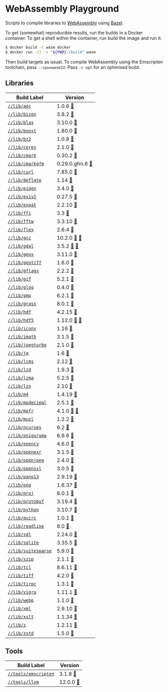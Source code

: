 # WebAssembly Playground

<!-- DO NOT EDIT README.md!

This file was auto-generated based on the template file
`cmd/write_me/write_me.tpl`. Update the template file and then re-generate
the `README.md` file by running:

$ bazel run //cmd/write_me
-->

Scripts to compile libraries to [WebAssembly] using [Bazel].

To get (somewhat) reproducible results, run the builds in a Docker container.
To get a shell within the container, run build the image and run it:

```sh
$ docker build -t wasm docker
$ docker run -it -v "${PWD}:/build" wasm
```

Then build targets as usual. To compile WebAssembly using the Emscripten
toolchain, pass `--cpu=wasm32`. Pass `-c opt` for an optimised build.

## Libraries

| Build Label | Version |
|-------------|---------|
[`//lib/aec`](https://github.com/attilaolah/wasm/blob/main/lib/aec/BUILD.bazel) | 1.0.6 [🔗](https://gitlab.dkrz.de/k202009/libaec/-/archive/v1.0.6/libaec-v1.0.6.tar.bz2)
[`//lib/bison`](https://github.com/attilaolah/wasm/blob/main/lib/bison/BUILD.bazel) | 3.8.2 [🔗](https://ftp.gnu.org/gnu/bison/bison-3.8.2.tar.xz)
[`//lib/blas`](https://github.com/attilaolah/wasm/blob/main/lib/blas/BUILD.bazel) | 3.10.0 [🔗](http://www.netlib.org/blas/blas-3.10.0.tgz)
[`//lib/boost`](https://github.com/attilaolah/wasm/blob/main/lib/boost/BUILD.bazel) | 1.80.0 [🔗](https://boostorg.jfrog.io/artifactory/main/release/1.80.0/source/boost_1_80_0.tar.bz2)
[`//lib/bz2`](https://github.com/attilaolah/wasm/blob/main/lib/bz2/BUILD.bazel) | 1.0.8 [🔗](https://sourceware.org/pub/bzip2/bzip2-1.0.8.tar.gz)
[`//lib/ceres`](https://github.com/attilaolah/wasm/blob/main/lib/ceres/BUILD.bazel) | 2.1.0 [🔗](https://github.com/ceres-solver/ceres-solver/archive/2.1.0.tar.gz)
[`//lib/cmark`](https://github.com/attilaolah/wasm/blob/main/lib/cmark/BUILD.bazel) | 0.30.2 [🔗](https://github.com/commonmark/cmark/archive/refs/tags/0.30.2.tar.gz)
[`//lib/cmarkgfm`](https://github.com/attilaolah/wasm/blob/main/lib/cmarkgfm/BUILD.bazel) | 0.29.0.gfm.6 [🔗](https://github.com/github/cmark-gfm/archive/refs/tags/0.29.0.gfm.6.tar.gz)
[`//lib/curl`](https://github.com/attilaolah/wasm/blob/main/lib/curl/BUILD.bazel) | 7.85.0 [🔗](https://curl.se/download/curl-7.85.0.tar.xz)
[`//lib/deflate`](https://github.com/attilaolah/wasm/blob/main/lib/deflate/BUILD.bazel) | 1.14 [🔗](https://github.com/ebiggers/libdeflate/archive/v1.14.tar.gz)
[`//lib/eigen`](https://github.com/attilaolah/wasm/blob/main/lib/eigen/BUILD.bazel) | 3.4.0 [🔗](https://gitlab.com/libeigen/eigen/-/archive/3.4.0/eigen-3.4.0.tar.bz2)
[`//lib/exiv2`](https://github.com/attilaolah/wasm/blob/main/lib/exiv2/BUILD.bazel) | 0.27.5 [🔗](https://github.com/Exiv2/exiv2/releases/download/v0.27.5/exiv2-0.27.5-Source.tar.gz)
[`//lib/expat`](https://github.com/attilaolah/wasm/blob/main/lib/expat/BUILD.bazel) | 2.2.10 [🔗](https://github.com/libexpat/libexpat/releases/download/R_2_2_10/expat-2.2.10.tar.xz)
[`//lib/ffi`](https://github.com/attilaolah/wasm/blob/main/lib/ffi/BUILD.bazel) | 3.3 [🔗](https://github.com/libffi/libffi/releases/download/v3.3/libffi-3.3.tar.gz)
[`//lib/fftw`](https://github.com/attilaolah/wasm/blob/main/lib/fftw/BUILD.bazel) | 3.3.10 [🔗](http://www.fftw.org/fftw-3.3.10.tar.gz)
[`//lib/flex`](https://github.com/attilaolah/wasm/blob/main/lib/flex/BUILD.bazel) | 2.6.4 [🔗](https://github.com/westes/flex/releases/download/v2.6.4/flex-2.6.4.tar.gz)
[`//lib/gcc`](https://github.com/attilaolah/wasm/blob/main/lib/gcc/BUILD.bazel) | 10.2.0 [🔗](https://ftp.gnu.org/gnu/gcc/gcc-10.2.0/gcc-10.2.0.tar.xz) [🔗](https://mirror.kumi.systems/gnu/gcc/gcc-10.2.0/gcc-10.2.0.tar.xz)
[`//lib/gdal`](https://github.com/attilaolah/wasm/blob/main/lib/gdal/BUILD.bazel) | 3.5.2 [🔗](http://download.osgeo.org/gdal/3.5.2/gdal-3.5.2.tar.gz) [🔗](https://github.com/OSGeo/gdal/releases/download/v3.5.2/gdal-3.5.2.tar.gz)
[`//lib/geos`](https://github.com/attilaolah/wasm/blob/main/lib/geos/BUILD.bazel) | 3.11.0 [🔗](https://github.com/libgeos/geos/archive/3.11.0.tar.gz)
[`//lib/geotiff`](https://github.com/attilaolah/wasm/blob/main/lib/geotiff/BUILD.bazel) | 1.6.0 [🔗](https://github.com/OSGeo/libgeotiff/releases/download/1.6.0/libgeotiff-1.6.0.tar.gz)
[`//lib/gflags`](https://github.com/attilaolah/wasm/blob/main/lib/gflags/BUILD.bazel) | 2.2.2 [🔗](https://github.com/gflags/gflags/archive/v2.2.2.tar.gz)
[`//lib/gif`](https://github.com/attilaolah/wasm/blob/main/lib/gif/BUILD.bazel) | 5.2.1 [🔗](https://downloads.sourceforge.net/project/giflib/giflib-5.2.1.tar.gz)
[`//lib/glog`](https://github.com/attilaolah/wasm/blob/main/lib/glog/BUILD.bazel) | 0.4.0 [🔗](https://github.com/google/glog/archive/v0.4.0.tar.gz)
[`//lib/gmp`](https://github.com/attilaolah/wasm/blob/main/lib/gmp/BUILD.bazel) | 6.2.1 [🔗](https://gmplib.org/download/gmp/gmp-6.2.1.tar.xz)
[`//lib/grass`](https://github.com/attilaolah/wasm/blob/main/lib/grass/BUILD.bazel) | 8.0.1 [🔗](https://grass.osgeo.org/grass80/source/grass-8.0.1.tar.gz)
[`//lib/hdf`](https://github.com/attilaolah/wasm/blob/main/lib/hdf/BUILD.bazel) | 4.2.15 [🔗](https://support.hdfgroup.org/ftp/HDF/releases/HDF4.2.15/src/hdf-4.2.15.tar.gz)
[`//lib/hdf5`](https://github.com/attilaolah/wasm/blob/main/lib/hdf5/BUILD.bazel) | 1.12.0 [🔗](https://support.hdfgroup.org/ftp/HDF5/releases/hdf5-1.12/hdf5-1.12.0/src/hdf5-1.12.0.tar.gz) [🔗](https://hdf-wordpress-1.s3.amazonaws.com/wp-content/uploads/manual/HDF5/HDF5_1_12_0/source/hdf5-1.12.0.tar.gz)
[`//lib/iconv`](https://github.com/attilaolah/wasm/blob/main/lib/iconv/BUILD.bazel) | 1.16 [🔗](https://ftp.gnu.org/pub/gnu/libiconv/libiconv-1.16.tar.gz)
[`//lib/imath`](https://github.com/attilaolah/wasm/blob/main/lib/imath/BUILD.bazel) | 3.1.5 [🔗](https://github.com/AcademySoftwareFoundation/imath/archive/refs/tags/v3.1.5.tar.gz)
[`//lib/jpegturbo`](https://github.com/attilaolah/wasm/blob/main/lib/jpegturbo/BUILD.bazel) | 2.1.0 [🔗](https://github.com/libjpeg-turbo/libjpeg-turbo/archive/2.1.0.tar.gz)
[`//lib/jq`](https://github.com/attilaolah/wasm/blob/main/lib/jq/BUILD.bazel) | 1.6 [🔗](https://github.com/stedolan/jq/releases/download/jq-1.6/jq-1.6.tar.gz)
[`//lib/lcms`](https://github.com/attilaolah/wasm/blob/main/lib/lcms/BUILD.bazel) | 2.12 [🔗](https://downloads.sourceforge.net/project/lcms/lcms/2.12/lcms2-2.12.tar.gz)
[`//lib/lz4`](https://github.com/attilaolah/wasm/blob/main/lib/lz4/BUILD.bazel) | 1.9.3 [🔗](https://github.com/lz4/lz4/archive/v1.9.3.tar.gz)
[`//lib/lzma`](https://github.com/attilaolah/wasm/blob/main/lib/lzma/BUILD.bazel) | 5.2.5 [🔗](https://tukaani.org/xz/xz-5.2.5.tar.xz)
[`//lib/lzo`](https://github.com/attilaolah/wasm/blob/main/lib/lzo/BUILD.bazel) | 2.10 [🔗](https://www.oberhumer.com/opensource/lzo/download/lzo-2.10.tar.gz)
[`//lib/m4`](https://github.com/attilaolah/wasm/blob/main/lib/m4/BUILD.bazel) | 1.4.19 [🔗](https://ftp.gnu.org/gnu/m4/m4-1.4.19.tar.xz)
[`//lib/mpdecimal`](https://github.com/attilaolah/wasm/blob/main/lib/mpdecimal/BUILD.bazel) | 2.5.1 [🔗](https://www.bytereef.org/software/mpdecimal/releases/mpdecimal-2.5.1.tar.gz)
[`//lib/mpfr`](https://github.com/attilaolah/wasm/blob/main/lib/mpfr/BUILD.bazel) | 4.1.0 [🔗](https://www.mpfr.org/mpfr-current/mpfr-4.1.0.tar.xz) [🔗](https://ftp.gnu.org/gnu/mpfr/mpfr-4.1.0.tar.xz)
[`//lib/musl`](https://github.com/attilaolah/wasm/blob/main/lib/musl/BUILD.bazel) | 1.2.2 [🔗](https://musl.libc.org/releases/musl-1.2.2.tar.gz)
[`//lib/ncurses`](https://github.com/attilaolah/wasm/blob/main/lib/ncurses/BUILD.bazel) | 6.2 [🔗](https://ftp.gnu.org/pub/gnu/ncurses/ncurses-6.2.tar.gz)
[`//lib/oniguruma`](https://github.com/attilaolah/wasm/blob/main/lib/oniguruma/BUILD.bazel) | 6.9.6 [🔗](https://github.com/kkos/oniguruma/releases/download/v6.9.6/onig-6.9.6.tar.gz)
[`//lib/opencv`](https://github.com/attilaolah/wasm/blob/main/lib/opencv/BUILD.bazel) | 4.6.0 [🔗](https://github.com/opencv/opencv/archive/4.6.0.zip)
[`//lib/openexr`](https://github.com/attilaolah/wasm/blob/main/lib/openexr/BUILD.bazel) | 3.1.5 [🔗](https://github.com/AcademySoftwareFoundation/openexr/archive/refs/tags/v3.1.5.tar.gz)
[`//lib/openjpeg`](https://github.com/attilaolah/wasm/blob/main/lib/openjpeg/BUILD.bazel) | 2.4.0 [🔗](https://github.com/uclouvain/openjpeg/archive/v2.4.0.tar.gz)
[`//lib/openssl`](https://github.com/attilaolah/wasm/blob/main/lib/openssl/BUILD.bazel) | 3.0.5 [🔗](https://www.openssl.org/source/openssl-3.0.5.tar.gz)
[`//lib/pano13`](https://github.com/attilaolah/wasm/blob/main/lib/pano13/BUILD.bazel) | 2.9.19 [🔗](https://download.sourceforge.net/panotools/libpano13-2.9.19.tar.gz)
[`//lib/png`](https://github.com/attilaolah/wasm/blob/main/lib/png/BUILD.bazel) | 1.6.37 [🔗](https://downloads.sourceforge.net/libpng/libpng-1.6.37.tar.gz)
[`//lib/proj`](https://github.com/attilaolah/wasm/blob/main/lib/proj/BUILD.bazel) | 8.0.1 [🔗](https://download.osgeo.org/proj/proj-8.0.1.tar.gz)
[`//lib/protobuf`](https://github.com/attilaolah/wasm/blob/main/lib/protobuf/BUILD.bazel) | 3.19.4 [🔗](https://github.com/protocolbuffers/protobuf/releases/download/v3.19.4/protobuf-cpp-3.19.4.tar.gz)
[`//lib/python`](https://github.com/attilaolah/wasm/blob/main/lib/python/BUILD.bazel) | 3.10.7 [🔗](https://www.python.org/ftp/python/3.10.7/Python-3.10.7.tar.xz)
[`//lib/quirc`](https://github.com/attilaolah/wasm/blob/main/lib/quirc/BUILD.bazel) | 1.0.1 [🔗](https://github.com/evolation/libquirc/archive/refs/tags/1.0.1.tar.gz)
[`//lib/readline`](https://github.com/attilaolah/wasm/blob/main/lib/readline/BUILD.bazel) | 8.0 [🔗](https://ftp.gnu.org/gnu/readline/readline-8.0.tar.gz)
[`//lib/sdl`](https://github.com/attilaolah/wasm/blob/main/lib/sdl/BUILD.bazel) | 2.24.0 [🔗](https://www.libsdl.org/release/SDL2-2.24.0.tar.gz)
[`//lib/sqlite`](https://github.com/attilaolah/wasm/blob/main/lib/sqlite/BUILD.bazel) | 3.35.5 [🔗](https://www.sqlite.org/2021/sqlite-autoconf-3350500.tar.gz)
[`//lib/suitesparse`](https://github.com/attilaolah/wasm/blob/main/lib/suitesparse/BUILD.bazel) | 5.9.0 [🔗](https://github.com/DrTimothyAldenDavis/SuiteSparse/archive/v5.9.0.tar.gz)
[`//lib/szip`](https://github.com/attilaolah/wasm/blob/main/lib/szip/BUILD.bazel) | 2.1.1 [🔗](https://support.hdfgroup.org/ftp/lib-external/szip/2.1.1/src/szip-2.1.1.tar.gz)
[`//lib/tcl`](https://github.com/attilaolah/wasm/blob/main/lib/tcl/BUILD.bazel) | 8.6.11 [🔗](https://downloads.sourceforge.net/tcl/tcl8.6.11-src.tar.gz)
[`//lib/tiff`](https://github.com/attilaolah/wasm/blob/main/lib/tiff/BUILD.bazel) | 4.2.0 [🔗](https://download.osgeo.org/libtiff/tiff-4.2.0.tar.gz)
[`//lib/tirpc`](https://github.com/attilaolah/wasm/blob/main/lib/tirpc/BUILD.bazel) | 1.3.1 [🔗](https://downloads.sourceforge.net/project/libtirpc/libtirpc/1.3.1/libtirpc-1.3.1.tar.bz2)
[`//lib/vigra`](https://github.com/attilaolah/wasm/blob/main/lib/vigra/BUILD.bazel) | 1.11.1 [🔗](https://github.com/ukoethe/vigra/releases/download/Version-1-11-1/vigra-1.11.1-src.tar.gz)
[`//lib/webp`](https://github.com/attilaolah/wasm/blob/main/lib/webp/BUILD.bazel) | 1.1.0 [🔗](https://storage.googleapis.com/downloads.webmproject.org/releases/webp/libwebp-1.1.0.tar.gz)
[`//lib/xml`](https://github.com/attilaolah/wasm/blob/main/lib/xml/BUILD.bazel) | 2.9.10 [🔗](http://xmlsoft.org/sources/libxml2-2.9.10.tar.gz)
[`//lib/xslt`](https://github.com/attilaolah/wasm/blob/main/lib/xslt/BUILD.bazel) | 1.1.34 [🔗](http://xmlsoft.org/sources/libxslt-1.1.34.tar.gz)
[`//lib/z`](https://github.com/attilaolah/wasm/blob/main/lib/z/BUILD.bazel) | 1.2.11 [🔗](https://downloads.sourceforge.net/libpng/zlib-1.2.11.tar.gz)
[`//lib/zstd`](https://github.com/attilaolah/wasm/blob/main/lib/zstd/BUILD.bazel) | 1.5.0 [🔗](https://github.com/facebook/zstd/releases/download/v1.5.0/zstd-1.5.0.tar.gz)


## Tools

| Build Label | Version |
|-------------|---------|
[`//tools/emscripten`](https://github.com/attilaolah/wasm/blob/main/tools/emscripten/BUILD.bazel) | 3.1.8 [🔗](https://github.com/emscripten-core/emscripten/archive/refs/tags/3.1.8.tar.gz)
[`//tools/llvm`](https://github.com/attilaolah/wasm/blob/main/tools/llvm/BUILD.bazel) | 12.0.0 [🔗](https://github.com/llvm/llvm-project/releases/download/llvmorg-12.0.0/clang+llvm-12.0.0-x86_64-linux-gnu-ubuntu-20.04.tar.xz)


[Bazel]: https://bazel.build
[WebAssembly]: https://webassembly.org
